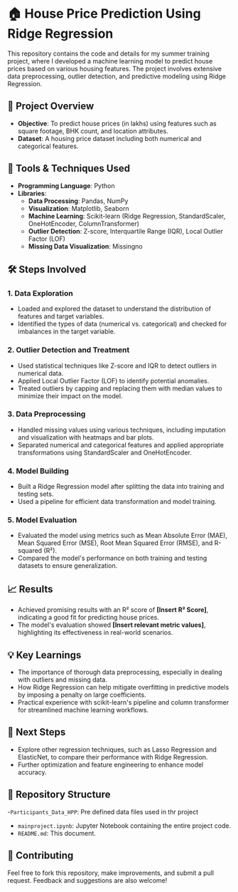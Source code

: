 # 🏠 House Price Prediction Using Ridge Regression

This repository contains the code and details for my summer training project, where I developed a machine learning model to predict house prices based on various housing features. The project involves extensive data preprocessing, outlier detection, and predictive modeling using Ridge Regression.

## 🚀 Project Overview
- **Objective**: To predict house prices (in lakhs) using features such as square footage, BHK count, and location attributes.
- **Dataset**: A housing price dataset including both numerical and categorical features.

## 🔧 Tools & Techniques Used
- **Programming Language**: Python
- **Libraries**: 
  - **Data Processing**: Pandas, NumPy
  - **Visualization**: Matplotlib, Seaborn
  - **Machine Learning**: Scikit-learn (Ridge Regression, StandardScaler, OneHotEncoder, ColumnTransformer)
  - **Outlier Detection**: Z-score, Interquartile Range (IQR), Local Outlier Factor (LOF)
  - **Missing Data Visualization**: Missingno

## 🛠️ Steps Involved

### 1. Data Exploration
- Loaded and explored the dataset to understand the distribution of features and target variables.
- Identified the types of data (numerical vs. categorical) and checked for imbalances in the target variable.

### 2. Outlier Detection and Treatment
- Used statistical techniques like Z-score and IQR to detect outliers in numerical data.
- Applied Local Outlier Factor (LOF) to identify potential anomalies.
- Treated outliers by capping and replacing them with median values to minimize their impact on the model.

### 3. Data Preprocessing
- Handled missing values using various techniques, including imputation and visualization with heatmaps and bar plots.
- Separated numerical and categorical features and applied appropriate transformations using StandardScaler and OneHotEncoder.

### 4. Model Building
- Built a Ridge Regression model after splitting the data into training and testing sets.
- Used a pipeline for efficient data transformation and model training.

### 5. Model Evaluation
- Evaluated the model using metrics such as Mean Absolute Error (MAE), Mean Squared Error (MSE), Root Mean Squared Error (RMSE), and R-squared (R²).
- Compared the model's performance on both training and testing datasets to ensure generalization.

## 📈 Results
- Achieved promising results with an R² score of **[Insert R² Score]**, indicating a good fit for predicting house prices.
- The model's evaluation showed **[Insert relevant metric values]**, highlighting its effectiveness in real-world scenarios.

## 💡 Key Learnings
- The importance of thorough data preprocessing, especially in dealing with outliers and missing data.
- How Ridge Regression can help mitigate overfitting in predictive models by imposing a penalty on large coefficients.
- Practical experience with scikit-learn's pipeline and column transformer for streamlined machine learning workflows.

## 🌟 Next Steps
- Explore other regression techniques, such as Lasso Regression and ElasticNet, to compare their performance with Ridge Regression.
- Further optimization and feature engineering to enhance model accuracy.

## 📂 Repository Structure
-`Participants_Data_HPP`: Pre defined data files used in thr project
- `mainproject.ipynb`: Jupyter Notebook containing the entire project code.
- `README.md`: This document.
  

## 🤝 Contributing
Feel free to fork this repository, make improvements, and submit a pull request. Feedback and suggestions are also welcome!


